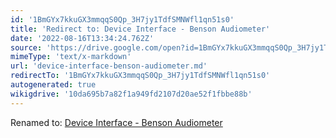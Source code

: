 ```yaml
---
id: '1BmGYx7kkuGX3mmqqS0Qp_3H7jy1TdfSMNWfl1qn51s0'
title: 'Redirect to: Device Interface - Benson Audiometer'
date: '2022-08-16T13:34:24.762Z'
source: 'https://drive.google.com/open?id=1BmGYx7kkuGX3mmqqS0Qp_3H7jy1TdfSMNWfl1qn51s0'
mimeType: 'text/x-markdown'
url: 'device-interface-benson-audiometer.md'
redirectTo: '1BmGYx7kkuGX3mmqqS0Qp_3H7jy1TdfSMNWfl1qn51s0'
autogenerated: true
wikigdrive: '10da695b7a82f1a949fd2107d20ae52f1fbbe88b'
---
```

Renamed to: [Device Interface - Benson Audiometer](device-interface-benson-audiometer.md)
